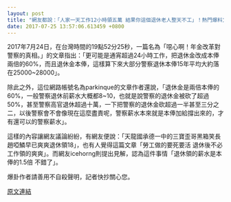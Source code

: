 ```yaml
---
layout: post
title: "網友都說：「人家一天工作12小時領五萬 結果你這個退休老人整天不工」！熱門爆料文章，你看過了嗎？"
date: 2017-07-25 13:57:06.613459 +0800
---
```


2017年7月24日，在台灣時間的19點52分25秒，一篇名為「噁心啊！年金改革對警察的真相。」的文章指出：「更可能是通宵超過24小時工作，把退休金改成本俸兩倍的60%，而且退休金本俸，這樣算下來大部分警察退休本俸15年平均大約落在25000~28000」。

除此之外，這位網路帳號名為parkinque的文章作者還說，「退休金是兩倍本俸的60%，一般警察退休前薪水大概都8~10，也就是說警察的退休金被砍了超過50%，甚至警察高官退休超過十萬，一下把警察的退休金砍超過一半甚至三分之二，以後警察會不會像現在這麼盡責呢，警察薪水本來就是本俸加給撐出來的，才有還可以的警察薪水」。

這樣的內容讓網友議論紛紛，有網友便說：「天龍國承德一中的三寶歪哥黑箱笑長趙啞鱗早已爽爽退休領18」，也有人覺得這篇文章「勞工做的要死要活 退休後不必工作領的爽爽」。而網友icehorng則提出見解，認為這件事情「退休領的薪水是本俸的1.5倍 不錯了」。

爆卦作者請善用不自殺聲明，記者快抄關心您。

<a href = "https://www.ptt.cc/bbs/Gossiping/M.1500897150.A.F02.html">原文連結</a>

